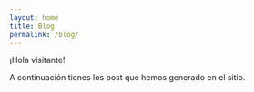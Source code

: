 ```yaml
---
layout: home
title: Blog
permalink: /blog/
---
```


¡Hola visitante!

A continuación tienes los post que hemos generado en el sitio. 





